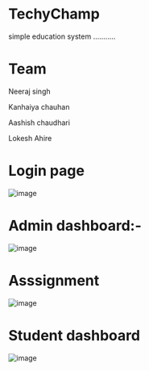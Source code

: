 # TechyChamp

simple education system ...........

# Team
  Neeraj singh
  
  Kanhaiya chauhan
  
  Aashish chaudhari
  
  Lokesh Ahire
  

# Login page
![image](https://user-images.githubusercontent.com/105916244/209299487-32bb000c-40b2-4b32-afbd-a66cbc5a4d4d.png)


# Admin dashboard:-
![image](https://user-images.githubusercontent.com/105916244/209299591-13c93313-d651-4b96-9a9f-3d5dc67f40f7.png)



# Asssignment 
![image](https://user-images.githubusercontent.com/105916244/209299305-00f55db9-afb1-48f1-aba8-079cc08b879e.png)


# Student dashboard

![image](https://user-images.githubusercontent.com/105916244/209299676-188b3351-dc5b-4000-be99-a290bfb68bd4.png)
